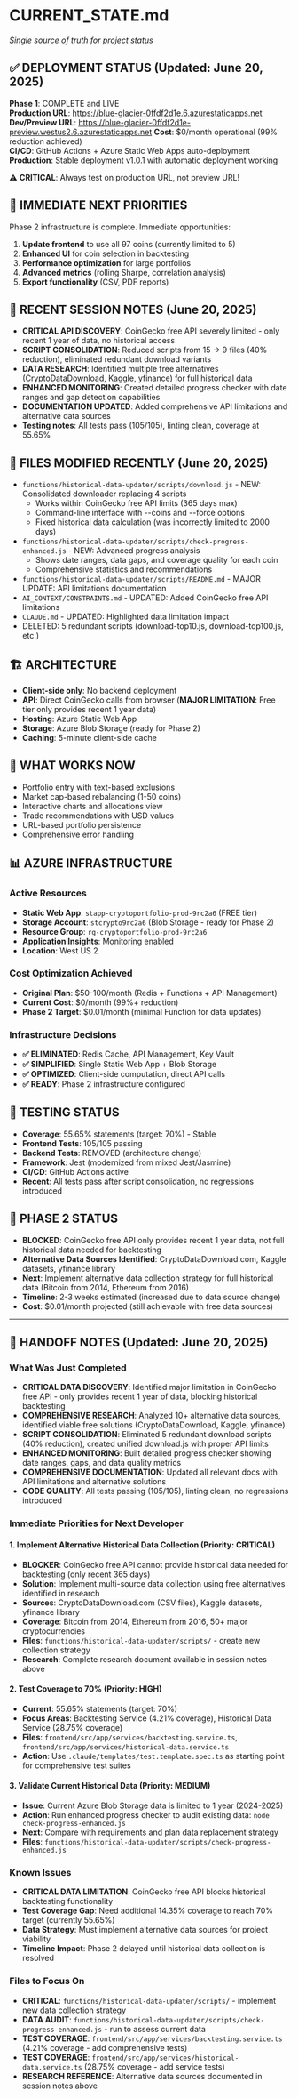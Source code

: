 # CURRENT_STATE.md
*Single source of truth for project status*

## ✅ DEPLOYMENT STATUS (Updated: June 20, 2025)
**Phase 1**: COMPLETE and LIVE  
**Production URL**: https://blue-glacier-0ffdf2d1e.6.azurestaticapps.net  
**Dev/Preview URL**: https://blue-glacier-0ffdf2d1e-preview.westus2.6.azurestaticapps.net
**Cost**: $0/month operational (99% reduction achieved)  
**CI/CD**: GitHub Actions + Azure Static Web Apps auto-deployment
**Production**: Stable deployment v1.0.1 with automatic deployment working

⚠️ **CRITICAL**: Always test on production URL, not preview URL!

## 🚀 IMMEDIATE NEXT PRIORITIES

Phase 2 infrastructure is complete. Immediate opportunities:
1. **Update frontend** to use all 97 coins (currently limited to 5)
2. **Enhanced UI** for coin selection in backtesting
3. **Performance optimization** for large portfolios
4. **Advanced metrics** (rolling Sharpe, correlation analysis)
5. **Export functionality** (CSV, PDF reports)

## 📝 RECENT SESSION NOTES (June 20, 2025)
- **CRITICAL API DISCOVERY**: CoinGecko free API severely limited - only recent 1 year of data, no historical access
- **SCRIPT CONSOLIDATION**: Reduced scripts from 15 → 9 files (40% reduction), eliminated redundant download variants
- **DATA RESEARCH**: Identified multiple free alternatives (CryptoDataDownload, Kaggle, yfinance) for full historical data
- **ENHANCED MONITORING**: Created detailed progress checker with date ranges and gap detection capabilities
- **DOCUMENTATION UPDATED**: Added comprehensive API limitations and alternative data sources
- **Testing notes**: All tests pass (105/105), linting clean, coverage at 55.65%

## 📁 FILES MODIFIED RECENTLY (June 20, 2025)
- `functions/historical-data-updater/scripts/download.js` - NEW: Consolidated downloader replacing 4 scripts
  - Works within CoinGecko free API limits (365 days max)
  - Command-line interface with --coins and --force options
  - Fixed historical data calculation (was incorrectly limited to 2000 days)
- `functions/historical-data-updater/scripts/check-progress-enhanced.js` - NEW: Advanced progress analysis
  - Shows date ranges, data gaps, and coverage quality for each coin
  - Comprehensive statistics and recommendations
- `functions/historical-data-updater/scripts/README.md` - MAJOR UPDATE: API limitations documentation
- `AI_CONTEXT/CONSTRAINTS.md` - UPDATED: Added CoinGecko free API limitations
- `CLAUDE.md` - UPDATED: Highlighted data limitation impact
- DELETED: 5 redundant scripts (download-top10.js, download-top100.js, etc.)

## 🏗️ ARCHITECTURE
- **Client-side only**: No backend deployment
- **API**: Direct CoinGecko calls from browser (**MAJOR LIMITATION**: Free tier only provides recent 1 year data)
- **Hosting**: Azure Static Web App
- **Storage**: Azure Blob Storage (ready for Phase 2)
- **Caching**: 5-minute client-side cache

## 🎯 WHAT WORKS NOW
- Portfolio entry with text-based exclusions
- Market cap-based rebalancing (1-50 coins)
- Interactive charts and allocations view
- Trade recommendations with USD values
- URL-based portfolio persistence
- Comprehensive error handling

## 📊 AZURE INFRASTRUCTURE

### Active Resources
- **Static Web App**: `stapp-cryptoportfolio-prod-9rc2a6` (FREE tier)
- **Storage Account**: `stcrypto9rc2a6` (Blob Storage - ready for Phase 2)
- **Resource Group**: `rg-cryptoportfolio-prod-9rc2a6`
- **Application Insights**: Monitoring enabled
- **Location**: West US 2

### Cost Optimization Achieved
- **Original Plan**: $50-100/month (Redis + Functions + API Management)
- **Current Cost**: $0/month (99%+ reduction)
- **Phase 2 Target**: $0.01/month (minimal Function for data updates)

### Infrastructure Decisions
- **✅ ELIMINATED**: Redis Cache, API Management, Key Vault
- **✅ SIMPLIFIED**: Single Static Web App + Blob Storage
- **✅ OPTIMIZED**: Client-side computation, direct API calls
- **✅ READY**: Phase 2 infrastructure configured

## 🧪 TESTING STATUS
- **Coverage**: 55.65% statements (target: 70%) - Stable
- **Frontend Tests**: 105/105 passing 
- **Backend Tests**: REMOVED (architecture change)
- **Framework**: Jest (modernized from mixed Jest/Jasmine)
- **CI/CD**: GitHub Actions active
- **Recent**: All tests pass after script consolidation, no regressions introduced

## 🚀 PHASE 2 STATUS
- **BLOCKED**: CoinGecko free API only provides recent 1 year data, not full historical data needed for backtesting
- **Alternative Data Sources Identified**: CryptoDataDownload.com, Kaggle datasets, yfinance library
- **Next**: Implement alternative data collection strategy for full historical data (Bitcoin from 2014, Ethereum from 2016)
- **Timeline**: 2-3 weeks estimated (increased due to data source change)
- **Cost**: $0.01/month projected (still achievable with free data sources)

---

## 🚀 HANDOFF NOTES (Updated: June 20, 2025)

### **What Was Just Completed**
- **CRITICAL DATA DISCOVERY**: Identified major limitation in CoinGecko free API - only provides recent 1 year of data, blocking historical backtesting
- **COMPREHENSIVE RESEARCH**: Analyzed 10+ alternative data sources, identified viable free solutions (CryptoDataDownload, Kaggle, yfinance)
- **SCRIPT CONSOLIDATION**: Eliminated 5 redundant download scripts (40% reduction), created unified download.js with proper API limits
- **ENHANCED MONITORING**: Built detailed progress checker showing date ranges, gaps, and data quality metrics
- **COMPREHENSIVE DOCUMENTATION**: Updated all relevant docs with API limitations and alternative solutions
- **CODE QUALITY**: All tests passing (105/105), linting clean, no regressions introduced

### **Immediate Priorities for Next Developer**

#### 1. **Implement Alternative Historical Data Collection** (Priority: CRITICAL)
- **BLOCKER**: CoinGecko free API cannot provide historical data needed for backtesting (only recent 365 days)
- **Solution**: Implement multi-source data collection using free alternatives identified in research
- **Sources**: CryptoDataDownload.com (CSV files), Kaggle datasets, yfinance library
- **Coverage**: Bitcoin from 2014, Ethereum from 2016, 50+ major cryptocurrencies
- **Files**: `functions/historical-data-updater/scripts/` - create new collection strategy
- **Research**: Complete research document available in session notes above

#### 2. **Test Coverage to 70%** (Priority: HIGH)
- **Current**: 55.65% statements (target: 70%) 
- **Focus Areas**: Backtesting Service (4.21% coverage), Historical Data Service (28.75% coverage)
- **Files**: `frontend/src/app/services/backtesting.service.ts`, `frontend/src/app/services/historical-data.service.ts`
- **Action**: Use `.claude/templates/test.template.spec.ts` as starting point for comprehensive test suites

#### 3. **Validate Current Historical Data** (Priority: MEDIUM)
- **Issue**: Current Azure Blob Storage data is limited to 1 year (2024-2025) 
- **Action**: Run enhanced progress checker to audit existing data: `node check-progress-enhanced.js`
- **Next**: Compare with requirements and plan data replacement strategy
- **Files**: `functions/historical-data-updater/scripts/check-progress-enhanced.js`

### **Known Issues**
- **CRITICAL DATA LIMITATION**: CoinGecko free API blocks historical backtesting functionality
- **Test Coverage Gap**: Need additional 14.35% coverage to reach 70% target (currently 55.65%)
- **Data Strategy**: Must implement alternative data sources for project viability
- **Timeline Impact**: Phase 2 delayed until historical data collection is resolved

### **Files to Focus On**
- **CRITICAL**: `functions/historical-data-updater/scripts/` - implement new data collection strategy
- **DATA AUDIT**: `functions/historical-data-updater/scripts/check-progress-enhanced.js` - run to assess current data
- **TEST COVERAGE**: `frontend/src/app/services/backtesting.service.ts` (4.21% coverage - add comprehensive tests)
- **TEST COVERAGE**: `frontend/src/app/services/historical-data.service.ts` (28.75% coverage - add service tests)
- **RESEARCH REFERENCE**: Alternative data sources documented in session notes above